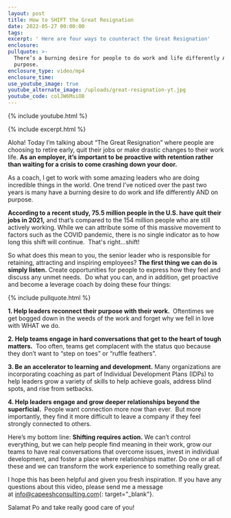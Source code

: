 ```yaml
---
layout: post
title: How to SHIFT the Great Resignation
date: 2022-05-27 00:00:00
tags:
excerpt: ' Here are four ways to counteract the Great Resignation'
enclosure:
pullquote: >-
  There’s a burning desire for people to do work and life differently AND on
  purpose.
enclosure_type: video/mp4
enclosure_time:
use_youtube_image: true
youtube_alternate_image: /uploads/great-resignation-yt.jpg
youtube_code: colJW6MsiO8
---
```

{% include youtube.html %}

{% include excerpt.html %}

Aloha\! Today I’m talking about “The Great Resignation” where people are choosing to retire early, quit their jobs or make drastic changes to their work life.&nbsp;**As an employer, it’s important to be proactive with retention rather than waiting for a crisis to come crashing down your door. &nbsp;**

As a coach, I get to work with some amazing leaders who are doing incredible things in the world. One trend I’ve noticed over the past two years is many have a burning desire to do work and life differently AND on purpose.

**According to a recent study, 75.5 million people in the U.S. have quit their jobs in 2021,**&nbsp;and that’s compared to the 154 million people who are still actively working. While we can attribute some of this massive movement to factors such as the COVID pandemic, there is no single indicator as to how long this shift will continue.&nbsp; That's right...shift\!

So what does this mean to you, the senior leader who is responsible for retaining, attracting and inspiring employees?&nbsp;**The first thing we can do is simply listen.**&nbsp;Create opportunities for people to express how they feel and discuss any unmet needs.&nbsp; Do what you can, and in addition, get proactive and become a leverage coach by doing these four things:

{% include pullquote.html %}

**1\. Help leaders reconnect their purpose with their work.&nbsp;**&nbsp;Oftentimes we get bogged down in the weeds of the work and forget why we fell in love with WHAT we do.&nbsp;

**2\. Help teams engage in hard conversations that get to the heart of tough matters.**&nbsp; Too often, teams get complacent with the status quo because they don’t want to “step on toes” or “ruffle feathers”.&nbsp;

**3\. Be an accelerator to learning and development.**&nbsp;Many organizations are incorporating coaching as part of Individual Development Plans (IDPs) to help leaders grow a variety of skills to help achieve goals, address blind spots, and rise from setbacks.&nbsp;

**4\. Help leaders engage and grow deeper relationships beyond the superficial.&nbsp;**&nbsp;People want connection more now than ever.&nbsp; But more importantly, they find it more difficult to leave a company if they feel strongly connected to others.

Here’s my bottom line:&nbsp;**Shifting requires action.**&nbsp;We can’t control everything, but we can help people find meaning in their work, grow our teams to have real conversations that overcome issues, invest in individual development, and foster a place where relationships matter. Do one or all of these and we can transform the work experience to something really great.

I hope this has been helpful and given you fresh inspiration. If you have any questions about this video, please send me a message at&nbsp;[info@capeeshconsulting.com](mailto:info@capeeshconsulting.com){: target="_blank"}.&nbsp;&nbsp;

Salamat Po and take really good care of you\!
